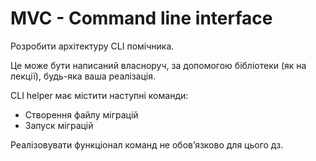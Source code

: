 # MVC - Command line interface

Розробити архітектуру CLI помічника.

Це може бути написаний власноруч, за допомогою бібліотеки (як на лекції), будь-яка ваша реалізація.

CLI helper має містити наступні команди:
- Створення файлу міграцій
- Запуск міграцій

Реалізовувати функціонал команд не обовʼязково для цього дз. 